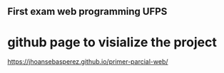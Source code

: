 ## First exam web programming UFPS

# github page to visialize the project 
https://jhoansebasperez.github.io/primer-parcial-web/
